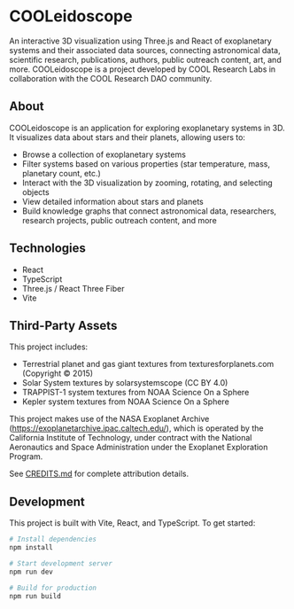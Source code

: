 # COOLeidoscope

An interactive 3D visualization using Three.js and React of exoplanetary systems and their associated data sources, connecting astronomical data, scientific research, publications, authors, public outreach content, art, and more. COOLeidoscope is a project developed by COOL Research Labs in collaboration with the COOL Research DAO community.

## About

COOLeidoscope is an application for exploring exoplanetary systems in 3D. It visualizes data about stars and their planets, allowing users to:

- Browse a collection of exoplanetary systems
- Filter systems based on various properties (star temperature, mass, planetary count, etc.)
- Interact with the 3D visualization by zooming, rotating, and selecting objects
- View detailed information about stars and planets
- Build knowledge graphs that connect astronomical data, researchers, research projects, public outreach content, and more

## Technologies

- React
- TypeScript
- Three.js / React Three Fiber
- Vite

## Third-Party Assets

This project includes:
- Terrestrial planet and gas giant textures from texturesforplanets.com (Copyright © 2015)
- Solar System textures by solarsystemscope (CC BY 4.0)
- TRAPPIST-1 system textures from NOAA Science On a Sphere
- Kepler system textures from NOAA Science On a Sphere

This project makes use of the NASA Exoplanet Archive (https://exoplanetarchive.ipac.caltech.edu/), which is operated by the California Institute of Technology, under contract with the National Aeronautics and Space Administration under the Exoplanet Exploration Program.

See [CREDITS.md](./CREDITS.md) for complete attribution details.

## Development

This project is built with Vite, React, and TypeScript. To get started:

```bash
# Install dependencies
npm install

# Start development server
npm run dev

# Build for production
npm run build
```
